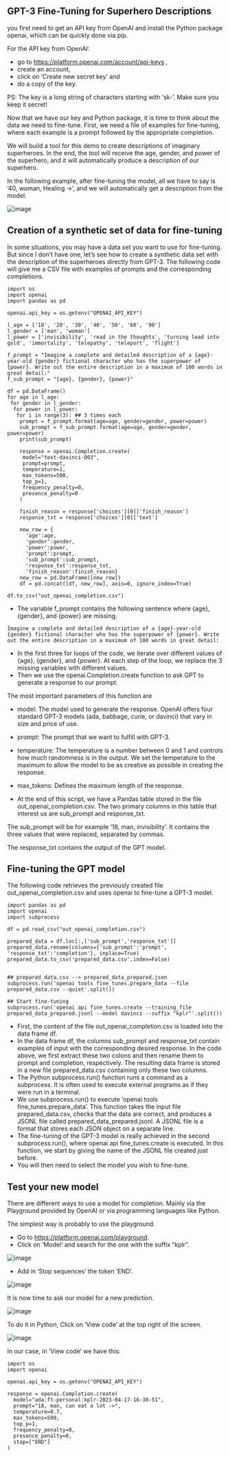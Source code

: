 ## GPT-3 Fine-Tuning for Superhero Descriptions
you first need to get an API key from OpenAI and install the Python package openai, which can be quickly done via pip.

For the API key from OpenAI:

- go to https://platform.openai.com/account/api-keys ,
- create an account,
- click on ‘Create new secret key’ and
- do a copy of the key.

PS: The key is a long string of characters starting with ‘sk-’. Make sure you keep it secret! 

Now that we have our key and Python package, it is time to think about the data we need to fine-tune. 
First, we need a file of examples for fine-tuning, where each example is a prompt followed by the appropriate completion.

We will build a tool for this demo to create descriptions of imaginary superheroes. In the end, the tool will receive the age, gender, and power of the superhero, and it will automatically produce a description of our superhero.

In the following example, after fine-tuning the model, all we have to say is ’40, woman, Healing ->’, and we will automatically get a description from the model.

![image](https://user-images.githubusercontent.com/123748177/232505660-17f9b35a-4129-4c54-a358-c3b8f4466db6.png)

## Creation of a synthetic set of data for fine-tuning

In some situations, you may have a data set you want to use for fine-tuning. But since I don’t have one, let’s see how to create a synthetic data set with the description of the superheroes directly from GPT-3. The following code will give me a CSV file with examples of prompts and the corresponding completions.

```
import os
import openai
import pandas as pd

openai.api_key = os.getenv("OPENAI_API_KEY")

l_age = ['18', '20', '30', '40', '50', '60', '90']
l_gender = ['man', 'woman']
l_power = ['invisibility', 'read in the thoughts', 'turning lead into gold', 'immortality', 'telepathy', 'teleport', 'flight'] 

f_prompt = "Imagine a complete and detailed description of a {age}-year-old {gender} fictional character who has the superpower of {power}. Write out the entire description in a maximum of 100 words in great detail:"
f_sub_prompt = "{age}, {gender}, {power}"

df = pd.DataFrame()
for age in l_age:
 for gender in l_gender:
  for power in l_power:
   for i in range(3): ## 3 times each
    prompt = f_prompt.format(age=age, gender=gender, power=power)
    sub_prompt = f_sub_prompt.format(age=age, gender=gender, power=power)
    print(sub_prompt)

    response = openai.Completion.create(
     model="text-davinci-003",
     prompt=prompt,
     temperature=1,
     max_tokens=500,
     top_p=1,
     frequency_penalty=0,
     presence_penalty=0
    )
    
    finish_reason = response['choices'][0]['finish_reason']
    response_txt = response['choices'][0]['text']
    
    new_row = {
      'age':age, 
      'gender':gender, 
      'power':power, 
      'prompt':prompt, 
      'sub_prompt':sub_prompt, 
      'response_txt':response_txt, 
      'finish_reason':finish_reason}
    new_row = pd.DataFrame([new_row])
    df = pd.concat([df, new_row], axis=0, ignore_index=True)

df.to_csv("out_openai_completion.csv")
```

- The variable f_prompt contains the following sentence where {age}, {gender}, and {power} are missing.
```
Imagine a complete and detailed description of a {age}-year-old {gender} fictional character who has the superpower of {power}. Write out the entire description in a maximum of 100 words in great detail:
```
- In the first three for loops of the code, we iterate over different values of {age}, {gender}, and {power}. At each step of the loop, we replace the 3 missing variables with different values.
- Then we use the openai.Completion.create function to ask GPT to generate a response to our prompt.

The most important parameters of this function are

- model: The model used to generate the response. OpenAI offers four standard GPT-3 models (ada, babbage, curie, or davinci) that vary in size and price of use. 
- prompt: The prompt that we want to fulfill with GPT-3.
- temperature: The temperature is a number between 0 and 1 and controls how much randomness is in the output. We set the temperature to the maximum to allow the model to be as creative as possible in creating the response.
- max_tokens: Defines the maximum length of the response.

- At the end of this script, we have a Pandas table stored in the file out_openai_completion.csv. The two primary columns in this table that interest us are sub_prompt and response_txt.

The sub_prompt will be for example ‘18, man, invisibility’. It contains the three values that were replaced, separated by commas.

The response_txt contains the output of the GPT model.

## Fine-tuning the GPT model

The following code retrieves the previously created file out_openai_completion.csv and uses openai to fine-tune a GPT-3 model.
```
import pandas as pd
import openai
import subprocess

df = pd.read_csv("out_openai_completion.csv")

prepared_data = df.loc[:,['sub_prompt','response_txt']]
prepared_data.rename(columns={'sub_prompt':'prompt', 'response_txt':'completion'}, inplace=True)
prepared_data.to_csv('prepared_data.csv',index=False)


## prepared_data.csv --> prepared_data_prepared.json
subprocess.run('openai tools fine_tunes.prepare_data --file prepared_data.csv --quiet'.split())

## Start fine-tuning
subprocess.run('openai api fine_tunes.create --training_file prepared_data_prepared.jsonl --model davinci --suffix "kplr"'.split())
```

- First, the content of the file out_openai_completion.csv is loaded into the data frame df. 
- In the data frame df, the columns sub_prompt and response_txt contain examples of input with the corresponding desired response. In the code above, we first extract these two colons and then rename them to prompt and completion, respectively. The resulting data frame is stored in a new file prepared_data.csv containing only these two columns.
- The Python subprocess.run() function runs a command as a subprocess. It is often used to execute external programs as if they were run in a terminal.
- We use subprocess.run() to execute ‘openai tools fine_tunes.prepare_data’. This function takes the input file prepared_data.csv, checks that the data are correct, and produces a JSONL file called prepared_data_prepared.jsonl. A JSONL file is a format that stores each JSON object on a separate line. 
- The fine-tuning of the GPT-3 model is really achieved in the second subprocess.run(), where openai api fine_tunes.create is executed. In this function, we start by giving the name of the JSONL file created just before.
- You will then need to select the model you wish to fine-tune.

## Test your new model

There are different ways to use a model for completion. Mainly via the Playground provided by OpenAI or via programming languages like Python.

The simplest way is probably to use the playground.

- Go to https://platform.openai.com/playground.
- Click on ‘Model’ and search for the one with the suffix “kplr”.


![image](https://user-images.githubusercontent.com/123748177/232755357-ac1fdf95-65e6-4b67-b7dc-82da9c6d3ae4.png)

- Add in ‘Stop sequences’ the token ‘END’.

![image](https://user-images.githubusercontent.com/123748177/232755628-c82ddc98-3701-4eca-86dc-854f06f04798.png)

It is now time to ask our model for a new prediction.

![image](https://user-images.githubusercontent.com/123748177/232767892-601a4426-68ca-494d-9ec8-275f5a30bf2c.png)

To do it in Python, Click on ‘View code’ at the top right of the screen.

![image](https://user-images.githubusercontent.com/123748177/232766118-af3529dd-3e52-4041-9661-8ad5a89a6c05.png)

In our case, in ‘View code’ we have this:

```
import os
import openai

openai.api_key = os.getenv("OPENAI_API_KEY")

response = openai.Completion.create(
  model="ada:ft-personal:kplr-2023-04-17-16-38-51",
  prompt="18, man, can eat a lot ->",
  temperature=0.7,
  max_tokens=500,
  top_p=1,
  frequency_penalty=0,
  presence_penalty=0,
  stop=["END"]
)
```
